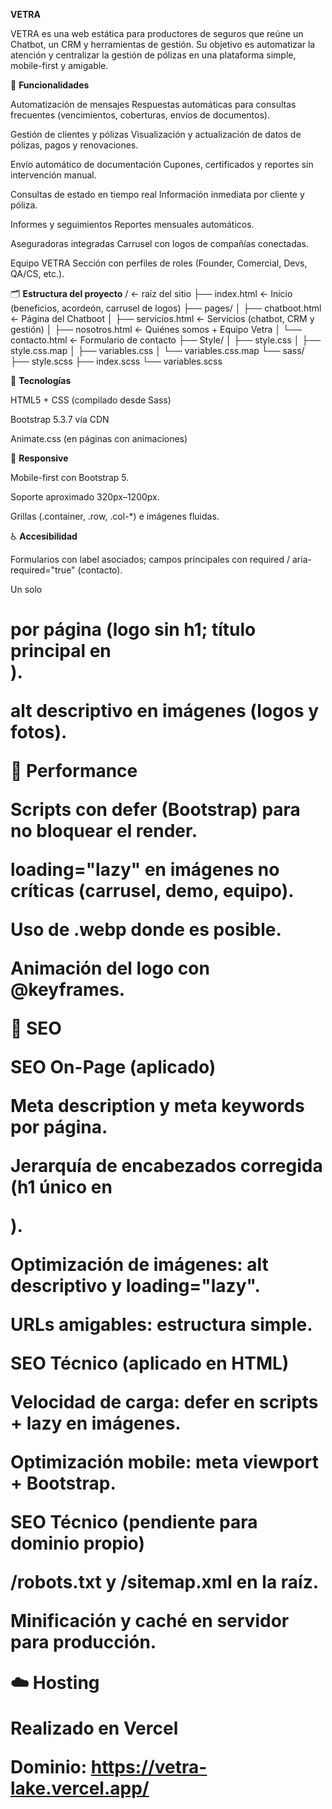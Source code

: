 **VETRA**

VETRA es una web estática para productores de seguros que reúne un Chatbot, un CRM y herramientas de gestión.
Su objetivo es automatizar la atención y centralizar la gestión de pólizas en una plataforma simple, mobile-first y amigable.

🧩 **Funcionalidades**

Automatización de mensajes
Respuestas automáticas para consultas frecuentes (vencimientos, coberturas, envíos de documentos).

Gestión de clientes y pólizas
Visualización y actualización de datos de pólizas, pagos y renovaciones.

Envío automático de documentación
Cupones, certificados y reportes sin intervención manual.

Consultas de estado en tiempo real
Información inmediata por cliente y póliza.

Informes y seguimientos
Reportes mensuales automáticos.

Aseguradoras integradas
Carrusel con logos de compañías conectadas.

Equipo VETRA
Sección con perfiles de roles (Founder, Comercial, Devs, QA/CS, etc.).

🗂️ **Estructura del proyecto**
/                 ← raíz del sitio
├── index.html    ← Inicio (beneficios, acordeón, carrusel de logos)
├── pages/
│   ├── chatboot.html    ← Página del Chatboot
│   ├── servicios.html   ← Servicios (chatbot, CRM y gestión)
│   ├── nosotros.html    ← Quiénes somos + Equipo Vetra
│   └── contacto.html    ← Formulario de contacto
├── Style/
│   ├── style.css
│   ├── style.css.map
│   ├── variables.css
│   └── variables.css.map
└── sass/
    ├── style.scss
    ├── index.scss
    └── variables.scss

🧰 **Tecnologías**

HTML5 + CSS (compilado desde Sass)

Bootstrap 5.3.7 vía CDN

Animate.css (en páginas con animaciones)

📱 **Responsive**

Mobile-first con Bootstrap 5.

Soporte aproximado 320px–1200px.

Grillas (.container, .row, .col-*) e imágenes fluidas.

♿ **Accesibilidad**

Formularios con label asociados; campos principales con required / aria-required="true" (contacto).

Un solo <h1> por página (logo sin h1; título principal en <main>).

alt descriptivo en imágenes (logos y fotos).

🚀 **Performance**

Scripts con defer (Bootstrap) para no bloquear el render.

loading="lazy" en imágenes no críticas (carrusel, demo, equipo).

Uso de .webp donde es posible.

Animación del logo con @keyframes.

🔎 **SEO** 

SEO On-Page (aplicado)

Meta description y meta keywords por página.

Jerarquía de encabezados corregida (h1 único en <main>).

Optimización de imágenes: alt descriptivo y loading="lazy".

URLs amigables: estructura simple.

SEO Técnico (aplicado en HTML)

Velocidad de carga: defer en scripts + lazy en imágenes.

Optimización mobile: meta viewport + Bootstrap.

SEO Técnico (pendiente para dominio propio)

/robots.txt y /sitemap.xml en la raíz.

Minificación y caché en servidor para producción.

☁️ **Hosting**

Realizado en Vercel

Dominio: https://vetra-lake.vercel.app/

